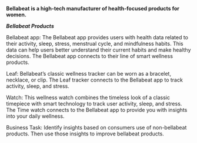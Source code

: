 **Bellabeat is a high-tech manufacturer of health-focused products for women.**

***Bellabeat Products***

Bellabeat app: The Bellabeat app provides users with health data related to their activity, sleep, stress, menstrual cycle, and mindfulness habits. This data can help users better understand their current habits and make healthy decisions. The Bellabeat app connects to their line of smart wellness products.

Leaf: Bellabeat’s classic wellness tracker can be worn as a bracelet, necklace, or clip. The Leaf tracker connects to the Bellabeat app to track activity, sleep, and stress.

Watch: This wellness watch combines the timeless look of a classic timepiece with smart technology to track user activity,  sleep, and stress. The Time watch connects to the Bellabeat app to provide you with insights into your daily wellness.


Business Task: Identify insights based on consumers use of non-bellabeat products. Then use those insights to improve bellabeat products.

